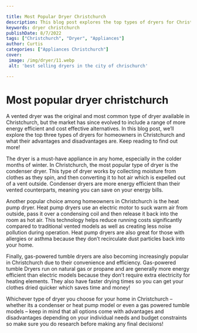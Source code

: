 ```yaml
---

title: Most Popular Dryer Christchurch
description: This blog post explores the top types of dryers for Christchurch homeowners, their advantages and disadvantages, and the best type of dryer for you - so if you want to make an informed decision about the best dryer for your home, read on!
keywords: dryer christchurch
publishDate: 8/7/2022
tags: ["Christchurch", "Dryer", "Appliances"]
author: Curtis
categories: ["Appliances Christchurch"]
cover: 
 image: /img/dryer/11.webp
 alt: 'best selling dryers in the city of chrischurch'

---
```


# Most popular dryer christchurch

A vented dryer was the original and most common type of dryer available in Christchurch, but the market has since evolved to include a range of more energy efficient and cost effective alternatives. In this blog post, we’ll explore the top three types of dryers for homeowners in Christchurch and what their advantages and disadvantages are. Keep reading to find out more!

The dryer is a must-have appliance in any home, especially in the colder months of winter. In Christchurch, the most popular type of dryer is the condenser dryer. This type of dryer works by collecting moisture from clothes as they spin, and then converting it to hot air which is expelled out of a vent outside. Condenser dryers are more energy efficient than their vented counterparts, meaning you can save on your energy bills.

Another popular choice among homeowners in Christchurch is the heat pump dryer. Heat pump dryers use an electric motor to suck warm air from outside, pass it over a condensing coil and then release it back into the room as hot air. This technology helps reduce running costs significantly compared to traditional vented models as well as creating less noise pollution during operation. Heat pump dryers are also great for those with allergies or asthma because they don’t recirculate dust particles back into your home.

Finally, gas-powered tumble dryers are also becoming increasingly popular in Christchurch due to their convenience and efficiency. Gas-powered tumble Dryers run on natural gas or propane and are generally more energy efficient than electric models because they don’t require extra electricity for heating elements. They also have faster drying times so you can get your clothes dried quicker which saves time and money! 

Whichever type of dryer you choose for your home in Christchurch – whether its a condenser or heat pump model or even a gas powered tumble models – keep in mind that all options come with advantages and disadvantages depending on your individual needs and budget constraints so make sure you do research before making any final decisions!